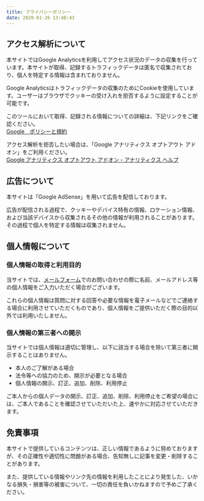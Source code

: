 ```yaml
---
title: プライバシーポリシー
date: 2020-01-26 13:48:43
---
```

##  アクセス解析について

本サイトではGoogle Analyticsを利用してアクセス状況のデータの収集を行っています。本サイトが取得、記録するトラフィックデータは匿名で収集されており、個人を特定する情報は含まれておりません。

Google Analyticsはトラフィックデータの収集のためにCookieを使用しています。ユーザーはブラウザでクッキーの受け入れを拒否するように設定することが可能です。

このツールにおいて取得、記録される情報についての詳細は、下記リンクをご確認ください。  
[Google　ポリシーと規約](https://policies.google.com/?hl=ja&gl=jp)

アクセス解析を拒否したい場合は、「Google アナリティクス オプトアウト アドオン」をご利用ください。  
[Google アナリティクス オプトアウト アドオン - アナリティクス ヘルプ](https://support.google.com/analytics/answer/181881?hl=ja)

## 広告について

本サイトは「Google AdSense」を用いて広告を配信しております。

広告が配信される過程で、クッキーやデバイス特有の情報、ロケーション情報、および当該デバイスから収集されるその他の情報が利用されることがあります。その過程で個人を特定する情報は収集されません。


## 個人情報について

### 個人情報の取得と利用目的
当サイトでは、[メールフォーム](/contact/)でのお問い合わせの際に名前、メールアドレス等の個人情報をご入力いただく場合がございます。

これらの個人情報は質問に対する回答や必要な情報を電子メールなどでご連絡する場合に利用させていただくものであり、個人情報をご提供いただく際の目的以外では利用いたしません。

### 個人情報の第三者への開示
当サイトでは個人情報は適切に管理し、以下に該当する場合を除いて第三者に開示することはありません。

- 本人のご了解がある場合
- 法令等への協力のため、開示が必要となる場合
- 個人情報の開示、訂正、追加、削除、利用停止

ご本人からの個人データの開示、訂正、追加、削除、利用停止をご希望の場合には、ご本人であることを確認させていただいた上、速やかに対応させていただきます。


## 免責事項

本サイトで提供しているコンテンツは、正しい情報であるように努めておりますが、その正確性や適切性に問題がある場合、告知無しに記事を変更・削除することがあります。

また、提供している情報やリンク先の情報を利用したことにより発生した、いかなる損失・損害等の被害について、一切の責任を負いかねますので予めご了承ください。
